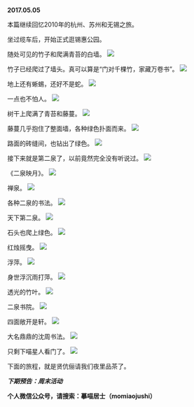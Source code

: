 
          
**2017.05.05**

本篇继续回忆2010年的杭州、苏州和无锡之旅。

坐过缆车后，开始正式逛锡惠公园。

随处可见的竹子和爬满青苔的白墙。
![](https://pic1.zhimg.com/v2-84ebb6efe431df7b1cb3fa0ee678393c.jpg)


竹子已经爬过了墙头。真可以算是“门对千棵竹，家藏万卷书”。
![](https://pic1.zhimg.com/v2-ba6774398314f828aefcec2b1ff1b1e2.jpg)


地上还有蜥蜴，还好不是蛇。
![](https://pic4.zhimg.com/v2-11af58e1acd2900762915c842c2c00b1.jpg)


一点也不怕人。
![](https://pic2.zhimg.com/v2-a18c9265a49c248311c8d6f310c3abe4.jpg)


树干上爬满了青苔和藤蔓。
![](https://pic3.zhimg.com/v2-77b50f18a2a394a6ae8ce443e0180939.jpg)


藤蔓几乎抱住了整面墙，各种绿色扑面而来。
![](https://pic2.zhimg.com/v2-b919e28d789fd7c1fdaf0ae528a72567.jpg)


路面的砖缝间，也钻出了绿色。
![](https://pic4.zhimg.com/v2-bcee570831909bdaba4eca27f044d7dd.jpg)


接下来就是第二泉了，以前竟然完全没有听说过。
![](https://pic1.zhimg.com/v2-27e359bcefdbfd10e242aca20a0f53b1.jpg)


《二泉映月》。
![](https://pic4.zhimg.com/v2-ca7e7b001e36f909c05959df2226cf3b.jpg)


禅泉。
![](https://pic4.zhimg.com/v2-52e7fc3149a162172f3a931b8e1bb93a.jpg)


各种二泉的书法。
![](https://pic4.zhimg.com/v2-a247c4aa818ad68a33c27fc5f98dcf38.jpg)


天下第二泉。
![](https://pic1.zhimg.com/v2-ed4cc771f5a7aa1834383a35b952c1cb.jpg)


石头也爬上绿色。
![](https://pic2.zhimg.com/v2-4ebcb989778a500d168bee17ede13374.jpg)


红烛摇曳。
![](https://pic1.zhimg.com/v2-67b0b3314f28191e607cce65efd69a17.jpg)


浮萍。
![](https://pic2.zhimg.com/v2-6660812055a02eba1b14e36de141452c.jpg)


身世浮沉雨打萍。
![](https://pic2.zhimg.com/v2-3517b31254fb3ce57ebbf5ebf12a2c66.jpg)


透光的竹叶。
![](https://pic1.zhimg.com/v2-1a9bc8ddeb763f969c77638b3b2b24cf.jpg)


二泉书院。
![](https://pic4.zhimg.com/v2-920e15ab911de330149fed49fb10a59f.jpg)


四面敞开是轩。
![](https://pic3.zhimg.com/v2-9b95f02da172940dc98d91209a666b8d.jpg)


大名鼎鼎的沈周书法。
![](https://pic3.zhimg.com/v2-c9bf69fbe4cfbeb4b9c6f22889e328bc.jpg)


只剩下喵星人看门了。
![](https://pic4.zhimg.com/v2-cc69a0ca02118c97afce9de9cb4a47fe.jpg)


下面的旅程，就是贤伉俪请我们夜里品茶了。


***下期预告：周末活动***


**个人微信公众号，请搜索：摹喵居士（momiaojushi）**

        